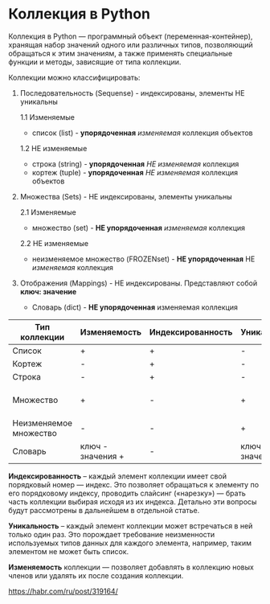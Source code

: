 # Коллекция в Python #

Коллекция в Python — программный объект (переменная-контейнер), хранящая набор значений одного или различных типов, позволяющий обращаться к этим значениям, а также применять специальные функции и методы, зависящие от типа коллекции.

Коллекции можно классифицировать:

1. Последовательность (Sequense) - индексированы, элементы НЕ уникальны

   1.1 Изменяемые

   * список (list) - **упорядоченная** *изменяемая* коллекция объектов

   1.2 НЕ изменяемые

   * строка (string) - **упорядоченная** *НЕ изменяемая* коллекция
   * кортеж (tuple) - **упорядоченная** *НЕ изменяемая* коллекция объектов

2. Множества (Sets) - НЕ индексированы, элементы уникальны

   2.1 Изменяемые

   * множество (set) - **НЕ упорядоченная** *изменяемая* коллекция

   2.2 НЕ изменяемые

   * неизменяемое множество (FROZENset) - **НЕ упорядоченная** НЕ *изменяемая* коллекция

3. Отображения (Mappings) - НЕ индексированы. Представляют собой **ключ: значение**

   * Словарь (dict) - **НЕ упорядоченная** изменяемая коллекция

| Тип коллекции          | Изменяемость           | Индексированность | Уникальность           | Создаем                     |
| ---------------------- | ---------------------- | ----------------- | ---------------------- | --------------------------- |
| Список                 | +                      | +                 | -                      | [], list()                  |
| Кортеж                 | -                      | +                 | -                      | (), tuple()                 |
| Строка                 | -                      | +                 | -                      | '', ""                      |
| Множество              | +                      | -                 | +                      | {elem1, elem2..}, set()     |
| Неизменяемое множество | -                      | -                 | +                      | frozenset()                 |
| Словарь                | ключ -<br />значения + | -                 | ключ +<br />значения - | {}, dict(), {key:value,...} |

**Индексированность** – каждый элемент коллекции имеет свой порядковый номер — индекс. Это позволяет обращаться к элементу по его порядковому индексу, проводить слайсинг («нарезку») — брать часть коллекции выбирая исходя из их индекса. Детально эти вопросы будут рассмотрены в дальнейшем в отдельной статье.

**Уникальность** – каждый элемент коллекции может встречаться в ней только один раз. Это порождает требование неизменности используемых типов данных для каждого элемента, например, таким элементом не может быть список.

**Изменяемость** коллекции — позволяет добавлять в коллекцию новых членов или удалять их после создания коллекции.





https://habr.com/ru/post/319164/

